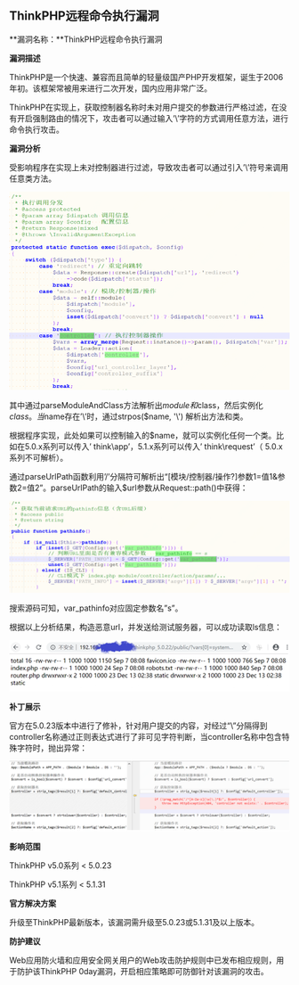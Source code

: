 ## ThinkPHP远程命令执行漏洞

**漏洞名称：**ThinkPHP远程命令执行漏洞

**漏洞描述**

ThinkPHP是一个快速、兼容而且简单的轻量级国产PHP开发框架，诞生于2006年初。该框架常被用来进行二次开发，国内应用非常广泛。

ThinkPHP在实现上，获取控制器名称时未对用户提交的参数进行严格过滤，在没有开启强制路由的情况下，攻击者可以通过输入’\’字符的方式调用任意方法，进行命令执行攻击。

**漏洞分析**

受影响程序在实现上未对控制器进行过滤，导致攻击者可以通过引入’\’符号来调用任意类方法。

![image](../../../../image/WAF/notice-image/2.Thinkphp-1.png)

其中通过parseModuleAndClass方法解析出$module和$class，然后实例化$class。当$name存在’\’时，通过strpos($name, '\\') 解析出方法和类。

根据程序实现，此处如果可以控制输入的$name，就可以实例化任何一个类。比如在5.0.x系列可以传入’ think\app’，5.1.x系列可以传入’ think\request’（ 5.0.x系列不可解析）。

通过parseUrlPath函数利用’/’分隔符可解析出“[模块/控制器/操作?]参数1=值1&参数2=值2”。parseUrlPath的输入$url参数从Request::path()中获得：

![image](../../../../image/WAF/notice-image/2.Thinkphp-2.png)

搜索源码可知，var_pathinfo对应固定参数名”s”。

根据以上分析结果，构造恶意url，并发送给测试服务器，可以成功读取ls信息：

 ![image](../../../../image/WAF/notice-image/2.Thinkphp-3.png)

**补丁展示**

官方在5.0.23版本中进行了修补，针对用户提交的内容，对经过“\”分隔得到controller名称通过正则表达式进行了非可见字符判断，当controller名称中包含特殊字符时，抛出异常：

![image](../../../../image/WAF/notice-image/2.Thinkphp-4.png)

**影响范围**

ThinkPHP v5.0系列 < 5.0.23

ThinkPHP v5.1系列 < 5.1.31

**官方解决方案**

升级至ThinkPHP最新版本，该漏洞需升级至5.0.23或5.1.31及以上版本。

**防护建议**

Web应用防火墙和应用安全网关用户的Web攻击防护规则中已发布相应规则，用于防护该ThinkPHP 0day漏洞，开启相应策略即可防御针对该漏洞的攻击。